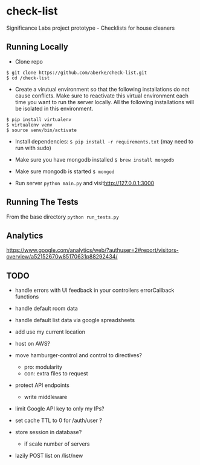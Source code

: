 check-list
==========

Significance Labs project prototype - Checklists for house cleaners


Running Locally
---

* Clone repo 

```
$ git clone https://github.com/aberke/check-list.git
$ cd /check-list
```

* Create a virutual environment so that the following installations do not cause conflicts.  Make sure to reactivate this virtual environment each time you want to run the server locally.  All the following installations will be isolated in this environment.

```
$ pip install virtualenv
$ virtualenv venv
$ source venv/bin/activate
```

* Install dependencies: ```$ pip install -r requirements.txt``` (may need to run with sudo)
* Make sure you have mongodb installed ```$ brew install mongodb```
* Make sure mongodb is started ```$ mongod```

* Run server ```python main.py``` and visit<http://127.0.0.1:3000>


Running The Tests
---
From the base directory ```python run_tests.py```


Analytics
---

<https://www.google.com/analytics/web/?authuser=2#report/visitors-overview/a52152670w85170631p88292434/>



TODO
---

- handle errors with UI feedback in your controllers errorCallback functions

- handle default room data

- handle default list data via google spreadsheets

- add use my current location

- host on AWS?

- move hamburger-control and control to directives?
	- pro: modularity
	- con: extra files to request

- protect API endpoints
	- write middleware

- limit Google API key to only my IPs?


- set cache TTL to 0 for /auth/user ?

- store session in database?
	- if scale number of servers

- lazily POST list on /list/new

	










